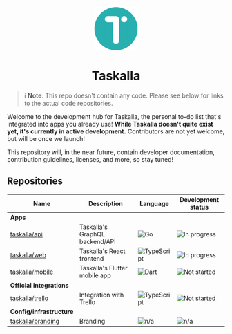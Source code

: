 <div align="center">
    <img src="https://github.com/taskalla/branding/raw/master/icon-512.png" height="100">
    <h1>Taskalla</h1>
</div>

> ℹ️ **Note**: This repo doesn't contain any code. Please see below for links to the actual code repositories.

Welcome to the development hub for Taskalla, the personal to-do list that's integrated into apps you already use! **While Taskalla doesn't quite exist yet, it's currently in active development.** Contributors are not yet welcome, but will be once we launch!

This repository will, in the near future, contain developer documentation, contribution guidelines, licenses, and more, so stay tuned!

## Repositories

| Name                                                  | Description                    | Language                                                                                      | Development status                                                       |
| ----------------------------------------------------- | ------------------------------ | --------------------------------------------------------------------------------------------- | ------------------------------------------------------------------------ |
| **Apps**                                              |
| [taskalla/api](https://github.com/taskalla/api)       | Taskalla's GraphQL backend/API | ![Go](https://img.shields.io/badge/Go-00ADD8?logo=go&logoColor=white)                         | ![In progress](https://img.shields.io/badge/Status-In%20progress-yellow) |
| [taskalla/web](https://github.com/taskalla/web)       | Taskalla's React frontend      | ![TypeScript](https://img.shields.io/badge/TypeScript-007ACC?logo=typescript&logoColor=white) | ![In progress](https://img.shields.io/badge/Status-In%20progress-yellow) |
| [taskalla/mobile](https://github.com/taskalla/mobile) | Taskalla's Flutter mobile app  | ![Dart](https://img.shields.io/badge/Dart-0175C2?logo=dart&logoColor=white)                   | ![Not started](https://img.shields.io/badge/Status-Not%20started-red)    |
| **Official integrations**                             |
| [taskalla/trello](https://github.com/taskalla/trello) | Integration with Trello        | ![TypeScript](https://img.shields.io/badge/TypeScript-007ACC?logo=typescript&logoColor=white) | ![Not started](https://img.shields.io/badge/Status-Not%20started-red)    |
| **Config/infrastructure**                             |
| [taskalla/branding](https://github.com/taskalla/trello) | Branding        | ![n/a](https://img.shields.io/badge/n%2Fa-inactive) | ![n/a](https://img.shields.io/badge/n%2Fa-inactive)    |
